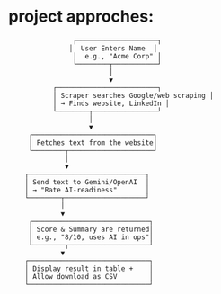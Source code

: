 # project approches:
                    ┌────────────────────┐
                   │  User Enters Name  │
                    │  e.g., "Acme Corp" │
                    └────────┬───────────┘
                             │
                             ▼
               ┌─────────────────────────┐
               │ Scraper searches Google/web scraping │
               │ → Finds website, LinkedIn │
               └────────┬────────────────┘
                        │
                        ▼
         ┌──────────────────────────────┐
         │ Fetches text from the website│
         └────────┬─────────────────────┘
                  │
                  ▼
        ┌─────────────────────────────┐
        │ Send text to Gemini/OpenAI  │
        │ → "Rate AI-readiness"       │
        └────────┬────────────────────┘
                 │
                 ▼
         ┌─────────────────────────────┐
         │ Score & Summary are returned│
         │ e.g., "8/10, uses AI in ops"│
         └────────┬────────────────────┘
                 ▼
        ┌──────────────────────────────┐
        │ Display result in table +    │
        │ Allow download as CSV        │
        └──────────────────────────────┘

